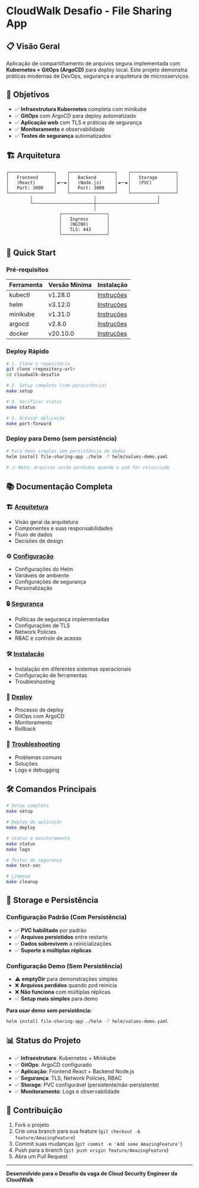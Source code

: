 # CloudWalk Desafio - File Sharing App

## 📋 Visão Geral

Aplicação de compartilhamento de arquivos segura implementada com **Kubernetes + GitOps (ArgoCD)** para deploy local. Este projeto demonstra práticas modernas de DevOps, segurança e arquitetura de microsserviços.

## 🎯 Objetivos

- ✅ **Infraestrutura Kubernetes** completa com minikube
- ✅ **GitOps** com ArgoCD para deploy automatizado
- ✅ **Aplicação web** com TLS e práticas de segurança
- ✅ **Monitoramento** e observabilidade
- ✅ **Testes de segurança** automatizados

## 🏗️ Arquitetura

```
┌─────────────────┐    ┌─────────────────┐    ┌─────────────────┐
│   Frontend      │    │   Backend       │    │   Storage       │
│   (React)       │◄──►│   (Node.js)     │◄──►│   (PVC)         │
│   Port: 3000    │    │   Port: 3000    │    │                 │
└─────────────────┘    └─────────────────┘    └─────────────────┘
         │                       │                       │
         └───────────────────────┼───────────────────────┘
                                 │
                    ┌─────────────────┐
                    │   Ingress       │
                    │   (NGINX)       │
                    │   TLS: 443      │
                    └─────────────────┘
```

## 🚀 Quick Start

### Pré-requisitos

| Ferramenta | Versão Mínima | Instalação |
|------------|---------------|------------|
| kubectl    | v1.28.0       | [Instruções](docs/INSTALACAO.md#kubernetes-cli) |
| helm       | v3.12.0       | [Instruções](docs/INSTALACAO.md#helm) |
| minikube   | v1.31.0       | [Instruções](docs/INSTALACAO.md#minikube) |
| argocd     | v2.8.0        | [Instruções](docs/INSTALACAO.md#argocd) |
| docker     | v20.10.0      | [Instruções](docs/INSTALACAO.md#docker) |

### Deploy Rápido

```bash
# 1. Clone o repositório
git clone <repository-url>
cd cloudwalk-desafio

# 2. Setup completo (com persistência)
make setup

# 3. Verificar status
make status

# 4. Acessar aplicação
make port-forward
```

### Deploy para Demo (sem persistência)

```bash
# Para demo simples sem persistência de dados
helm install file-sharing-app ./helm -f helm/values-demo.yaml

# ⚠️ Nota: Arquivos serão perdidos quando o pod for reiniciado
```

## 📚 Documentação Completa

### 🏗️ [Arquitetura](docs/ARQUITETURA.md)
- Visão geral da arquitetura
- Componentes e suas responsabilidades
- Fluxo de dados
- Decisões de design

### ⚙️ [Configuração](docs/CONFIGURACAO.md)
- Configurações do Helm
- Variáveis de ambiente
- Configurações de segurança
- Personalização

### 🔒 [Segurança](docs/SEGURANCA.md)
- Políticas de segurança implementadas
- Configurações de TLS
- Network Policies
- RBAC e controle de acesso

### 🛠️ [Instalação](docs/INSTALACAO.md)
- Instalação em diferentes sistemas operacionais
- Configuração de ferramentas
- Troubleshooting

### 🚀 [Deploy](docs/DEPLOY.md)
- Processo de deploy
- GitOps com ArgoCD
- Monitoramento
- Rollback

### 🔧 [Troubleshooting](docs/TROUBLESHOOTING.md)
- Problemas comuns
- Soluções
- Logs e debugging

## 🛠️ Comandos Principais

```bash
# Setup completo
make setup

# Deploy da aplicação
make deploy

# Status e monitoramento
make status
make logs

# Testes de segurança
make test-sec

# Limpeza
make cleanup
```

## 💾 Storage e Persistência

### **Configuração Padrão (Com Persistência)**
- ✅ **PVC habilitado** por padrão
- ✅ **Arquivos persistidos** entre restarts
- ✅ **Dados sobrevivem** a reinicializações
- ✅ **Suporte a múltiplas réplicas**

### **Configuração Demo (Sem Persistência)**
- ⚠️ **emptyDir** para demonstrações simples
- ❌ **Arquivos perdidos** quando pod reinicia
- ❌ **Não funciona** com múltiplas réplicas
- ✅ **Setup mais simples** para demo

**Para usar demo sem persistência:**
```bash
helm install file-sharing-app ./helm -f helm/values-demo.yaml
```

## 📊 Status do Projeto

- ✅ **Infraestrutura**: Kubernetes + Minikube
- ✅ **GitOps**: ArgoCD configurado
- ✅ **Aplicação**: Frontend React + Backend Node.js
- ✅ **Segurança**: TLS, Network Policies, RBAC
- ✅ **Storage**: PVC configurável (persistente/não-persistente)
- ✅ **Monitoramento**: Logs e observabilidade

## 🤝 Contribuição

1. Fork o projeto
2. Crie uma branch para sua feature (`git checkout -b feature/AmazingFeature`)
3. Commit suas mudanças (`git commit -m 'Add some AmazingFeature'`)
4. Push para a branch (`git push origin feature/AmazingFeature`)
5. Abra um Pull Request

---

**Desenvolvido para o Desafio da vaga de Cloud Security Engineer da CloudWalk**
